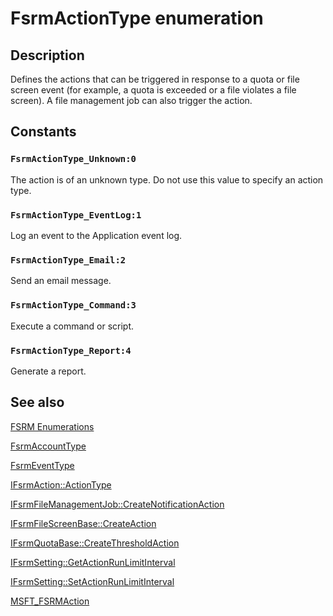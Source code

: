 # FsrmActionType enumeration

## Description

Defines the actions that can be triggered in response to a quota or file screen event (for example, a
quota is exceeded or a file violates a file screen). A file management job can also trigger the
action.

## Constants

### `FsrmActionType_Unknown:0`

The action is of an unknown type. Do not use this value to specify an action type.

### `FsrmActionType_EventLog:1`

Log an event to the Application event log.

### `FsrmActionType_Email:2`

Send an email message.

### `FsrmActionType_Command:3`

Execute a command or script.

### `FsrmActionType_Report:4`

Generate a report.

## See also

[FSRM Enumerations](https://learn.microsoft.com/previous-versions/windows/desktop/fsrm/fsrm-enumerations)

[FsrmAccountType](https://learn.microsoft.com/windows/desktop/api/fsrmenums/ne-fsrmenums-fsrmaccounttype)

[FsrmEventType](https://learn.microsoft.com/windows/desktop/api/fsrmenums/ne-fsrmenums-fsrmeventtype)

[IFsrmAction::ActionType](https://learn.microsoft.com/previous-versions/windows/desktop/api/fsrm/nf-fsrm-ifsrmaction-get_actiontype)

[IFsrmFileManagementJob::CreateNotificationAction](https://learn.microsoft.com/previous-versions/windows/desktop/api/fsrmreports/nf-fsrmreports-ifsrmfilemanagementjob-createnotificationaction)

[IFsrmFileScreenBase::CreateAction](https://learn.microsoft.com/previous-versions/windows/desktop/api/fsrmscreen/nf-fsrmscreen-ifsrmfilescreenbase-createaction)

[IFsrmQuotaBase::CreateThresholdAction](https://learn.microsoft.com/previous-versions/windows/desktop/api/fsrmquota/nf-fsrmquota-ifsrmquotabase-createthresholdaction)

[IFsrmSetting::GetActionRunLimitInterval](https://learn.microsoft.com/previous-versions/windows/desktop/api/fsrm/nf-fsrm-ifsrmsetting-getactionrunlimitinterval)

[IFsrmSetting::SetActionRunLimitInterval](https://learn.microsoft.com/previous-versions/windows/desktop/api/fsrm/nf-fsrm-ifsrmsetting-setactionrunlimitinterval)

[MSFT_FSRMAction](https://learn.microsoft.com/previous-versions/windows/desktop/fsrm/msft-fsrmaction)